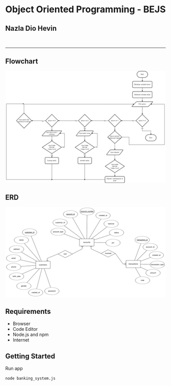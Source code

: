 
<div>
  <h1>Object Oriented Programming - BEJS</h1>
</div>
<div">
  <h2>Nazla Dio Hevin</h2>
</div>

<br/>
<hr/>


## Flowchart
<div>
  <img src="https://github.com/nazladiohevin/081800000000-km7-naz-bankingsystem-ch2/blob/main/flowchart.jpg" width="1200" />
</div>

## ERD
<div>
  <img src="https://github.com/nazladiohevin/081800000000-km7-naz-bankingsystem-ch2/blob/main/erd.png" width="1200" />
</div>

## Requirements
- Browser
- Code Editor
- Node.js and npm
- Internet

## Getting Started
Run app
```
node banking_system.js
```
